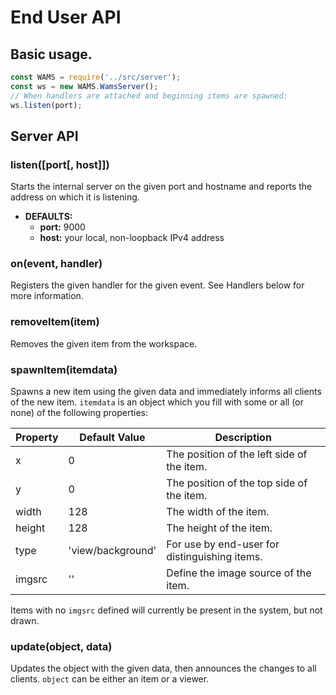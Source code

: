 # End User API

## Basic usage.
```JavaScript
const WAMS = require('../src/server');
const ws = new WAMS.WamsServer();
// When handlers are attached and beginning items are spawned:
ws.listen(port);
```
## Server API
### listen([port[, host]])
Starts the internal server on the given port and hostname and reports the address on which it is listening.
- __DEFAULTS:__
  * __port:__ 9000
  * __host:__ your local, non-loopback IPv4 address
 
### on(event, handler)
Registers the given handler for the given event. See Handlers below for more information.

### removeItem(item)
Removes the given item from the workspace.

### spawnItem(itemdata)
Spawns a new item using the given data and immediately informs all clients of the new item. `itemdata` is an object which you fill with some or all (or none) of the following properties:

Property | Default Value | Description
---------|---------------|------------
x|0|The position of the left side of the item.
y|0|The position of the top side of the item.
width|128|The width of the item.
height|128|The height of the item.
type|'view/background'|For use by end-user for distinguishing items.
imgsrc|''|Define the image source of the item.

Items with no `imgsrc` defined will currently be present in the system, but not drawn.

### update(object, data)
Updates the object with the given data, then announces the changes to all clients. `object` can be either an item or a viewer.
